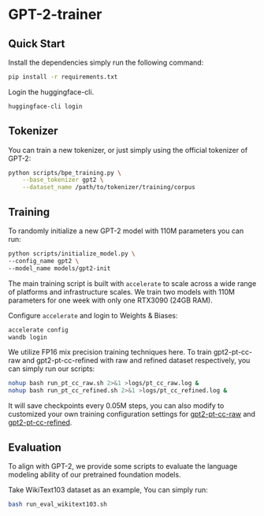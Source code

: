 # GPT-2-trainer

## Quick Start

Install the dependencies simply run the following command:
```bash
pip install -r requirements.txt
```

Login the huggingface-cli.

```bash
huggingface-cli login
```

## Tokenizer
You can train a new tokenizer, or just simply using the official tokenizer of GPT-2: 
```bash
python scripts/bpe_training.py \
    --base_tokenizer gpt2 \
    --dataset_name /path/to/tokenizer/training/corpus
```

## Training

To randomly initialize a new GPT-2 model with 110M parameters you can run:

```bash
python scripts/initialize_model.py \
--config_name gpt2 \
--model_name models/gpt2-init
```

The main training script is built with `accelerate` to scale across a wide range of platforms and infrastructure scales. We train two models with 110M parameters for one week with only one RTX3090 (24GB RAM).

Configure `accelerate` and login to Weights & Biases:

```bash
accelerate config
wandb login
```

We utilize FP16 mix precision training techniques here. To train gpt2-pt-cc-raw and gpt2-pt-cc-refined with raw and refined dataset respectively, you can simply run our scripts:

```bash
nohup bash run_pt_cc_raw.sh 2>&1 >logs/pt_cc_raw.log &
nohup bash run_pt_cc_refined.sh 2>&1 >logs/pt_cc_refined.log &
```

It will save checkpoints every 0.05M steps, you can also modify to customized your own training configuration settings for [gpt2-pt-cc-raw](./run_pt_cc_raw.sh) and [gpt2-pt-cc-refined](./run_pt_cc_refined.sh).

## Evaluation

To align with GPT-2, we provide some scripts to evaluate the language modeling ability of our pretrained foundation models.

Take WikiText103 dataset as an example, You can simply run:
```bash
bash run_eval_wikitext103.sh
```
